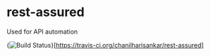 # rest-assured
Used for API automation 

{<img src="https://travis-ci.org/chanilharisankar/rest-assured.svg?branch=master" alt="Build Status" />}[https://travis-ci.org/chanilharisankar/rest-assured]

